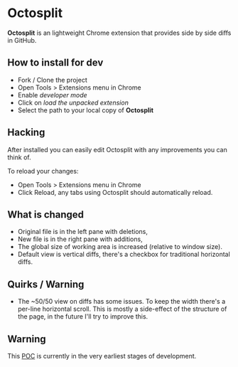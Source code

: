 # Octosplit

**Octosplit** is an lightweight Chrome extension that provides side by side diffs in GitHub.
## How to install for dev

* Fork / Clone the project
* Open Tools > Extensions menu in Chrome
* Enable _developer mode_
* Click on _load the unpacked extension_
* Select the path to your local copy of **Octosplit**

## Hacking
After installed you can easily edit Octosplit with any improvements you can think of.

To reload your changes:
* Open Tools > Extensions menu in Chrome
* Click Reload, any tabs using Octosplit should automatically reload. 


## What is changed

* Original file is in the left pane with deletions,
* New file is in the right pane with additions,
* The global size of working area is increased (relative to window size).
* Default view is vertical diffs, there's a checkbox for traditional horizontal diffs.

## Quirks / Warning
* The ~50/50 view on diffs has some issues. To keep the width there's a per-line horizontal scroll. 
  This is mostly a side-effect of the structure of the page, in the future I'll try to improve this.


## Warning

This [POC](http://en.wikipedia.org/wiki/Proof_of_concept) is currently in the very earliest stages of development.

